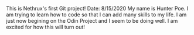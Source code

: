 This is Nethrux's first Git project!
Date: 8/15/2020
My name is Hunter Poe. I am trying to learn how to code so that I can add many skills to my life. I am just now begining on the Odin Project and I seem to be doing well. I am excited for how this will turn out!